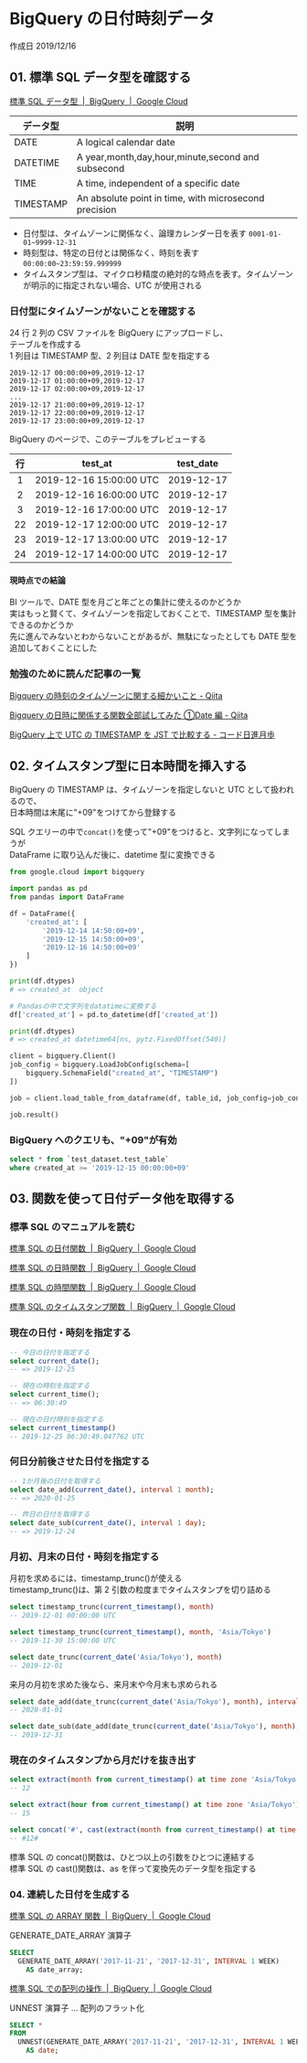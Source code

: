 # BigQuery の日付時刻データ

作成日 2019/12/16

## 01. 標準 SQL データ型を確認する

[標準 SQL データ型  \|  BigQuery  \|  Google Cloud](https://cloud.google.com/bigquery/docs/reference/standard-sql/data-types?hl=ja)

| データ型  | 説明                                                  |
| --------- | ----------------------------------------------------- |
| DATE      | A logical calendar date                               |
| DATETIME  | A year,month,day,hour,minute,second and subsecond     |
| TIME      | A time, independent of a specific date                |
| TIMESTAMP | An absolute point in time, with microsecond precision |

- 日付型は、タイムゾーンに関係なく、論理カレンダー日を表す `0001-01-01~9999-12-31`
- 時刻型は、特定の日付とは関係なく、時刻を表す `00:00:00~23:59:59.999999`
- タイムスタンプ型は、マイクロ秒精度の絶対的な時点を表す。タイムゾーンが明示的に指定されない場合、UTC が使用される

### 日付型にタイムゾーンがないことを確認する

24 行 2 列の CSV ファイルを BigQuery にアップロードし、\
テーブルを作成する\
1 列目は TIMESTAMP 型、2 列目は DATE 型を指定する

```text
2019-12-17 00:00:00+09,2019-12-17
2019-12-17 01:00:00+09,2019-12-17
2019-12-17 02:00:00+09,2019-12-17
...
2019-12-17 21:00:00+09,2019-12-17
2019-12-17 22:00:00+09,2019-12-17
2019-12-17 23:00:00+09,2019-12-17
```

BigQuery のページで、このテーブルをプレビューする

| 行  | test_at                 | test_date  |
| :-: | ----------------------- | ---------- |
|  1  | 2019-12-16 15:00:00 UTC | 2019-12-17 |
|  2  | 2019-12-16 16:00:00 UTC | 2019-12-17 |
|  3  | 2019-12-16 17:00:00 UTC | 2019-12-17 |
| 22  | 2019-12-17 12:00:00 UTC | 2019-12-17 |
| 23  | 2019-12-17 13:00:00 UTC | 2019-12-17 |
| 24  | 2019-12-17 14:00:00 UTC | 2019-12-17 |

#### 現時点での結論

BI ツールで、DATE 型を月ごと年ごとの集計に使えるのかどうか\
実はもっと賢くて、タイムゾーンを指定しておくことで、TIMESTAMP 型を集計できるのかどうか\
先に進んでみないとわからないことがあるが、無駄になったとしても DATE 型を追加しておくことにした

### 勉強のために読んだ記事の一覧

[Bigquery の時刻のタイムゾーンに関する細かいこと \- Qiita](https://qiita.com/mswnoemail/items/04c2e47f6ff44a2248ec)

[Bigquery の日時に関係する関数全部試してみた ①Date 編 \- Qiita](https://qiita.com/hogeta_/items/1416135863a023a09127)

[BigQuery 上で UTC の TIMESTAMP を JST で比較する \- コード日進月歩](https://shinkufencer.hateblo.jp/entry/2018/05/07/112337)

## 02. タイムスタンプ型に日本時間を挿入する

BigQuery の TIMESTAMP は、タイムゾーンを指定しないと UTC として扱われるので、\
日本時間は末尾に"+09"をつけてから登録する

SQL クエリーの中で`concat()`を使って"+09"をつけると、文字列になってしまうが\
DataFrame に取り込んだ後に、datetime 型に変換できる

```python
from google.cloud import bigquery

import pandas as pd
from pandas import DataFrame

df = DataFrame({
    'created_at': [
        '2019-12-14 14:50:00+09',
        '2019-12-15 14:50:00+09',
        '2019-12-16 14:50:00+09'
    ]
})

print(df.dtypes)
# => created_at  object

# Pandasの中で文字列をdatatimeに変換する
df['created_at'] = pd.to_datetime(df['created_at'])

print(df.dtypes)
# => created_at datetime64[ns, pytz.FixedOffset(540)]

client = bigquery.Client()
job_config = bigquery.LoadJobConfig(schema=[
    bigquery.SchemaField("created_at", "TIMESTAMP")
])

job = client.load_table_from_dataframe(df, table_id, job_config=job_config)

job.result()
```

### BigQuery へのクエリも、"+09"が有効

```sql
select * from `test_dataset.test_table`
where created_at >= '2019-12-15 00:00:00+09'
```

## 03. 関数を使って日付データ他を取得する

### 標準 SQL のマニュアルを読む

[標準 SQL の日付関数  \|  BigQuery  \|  Google Cloud](https://cloud.google.com/bigquery/docs/reference/standard-sql/date_functions)

[標準 SQL の日時関数  \|  BigQuery  \|  Google Cloud](https://cloud.google.com/bigquery/docs/reference/standard-sql/datetime_functions)

[標準 SQL の時間関数  \|  BigQuery  \|  Google Cloud](https://cloud.google.com/bigquery/docs/reference/standard-sql/time_functions)

[標準 SQL のタイムスタンプ関数  \|  BigQuery  \|  Google Cloud](https://cloud.google.com/bigquery/docs/reference/standard-sql/timestamp_functions)

### 現在の日付・時刻を指定する

```sql
-- 今日の日付を指定する
select current_date();
-- => 2019-12-25

-- 現在の時刻を指定する
select current_time();
-- => 06:30:49

-- 現在の日付時刻を指定する
select current_timestamp()
-- 2019-12-25 06:30:49.047762 UTC
```

### 何日分前後させた日付を指定する

```sql
-- 1か月後の日付を取得する
select date_add(current_date(), interval 1 month);
-- => 2020-01-25

-- 昨日の日付を取得する
select date_sub(current_date(), interval 1 day);
-- => 2019-12-24
```

### 月初、月末の日付・時刻を指定する

月初を求めるには、timestamp_trunc()が使える\
timestamp_trunc()は、第 2 引数の粒度までタイムスタンプを切り詰める

```sql
select timestamp_trunc(current_timestamp(), month)
-- 2019-12-01 00:00:00 UTC

select timestamp_trunc(current_timestamp(), month, 'Asia/Tokyo')
-- 2019-11-30 15:00:00 UTC

select date_trunc(current_date('Asia/Tokyo'), month)
-- 2019-12-01
```

来月の月初を求めた後なら、来月末や今月末も求められる

```sql
select date_add(date_trunc(current_date('Asia/Tokyo'), month), interval 1 month)
-- 2020-01-01

select date_sub(date_add(date_trunc(current_date('Asia/Tokyo'), month), interval 1 month), interval 1 day)
-- 2019-12-31
```

### 現在のタイムスタンプから月だけを抜き出す

```sql
select extract(month from current_timestamp() at time zone 'Asia/Tokyo')
-- 12

select extract(hour from current_timestamp() at time zone 'Asia/Tokyo')
-- 15

select concat('#', cast(extract(month from current_timestamp() at time zone 'Asia/Tokyo') as string), '#')
-- #12#
```

標準 SQL の concat()関数は、ひとつ以上の引数をひとつに連結する\
標準 SQL の cast()関数は、as を伴って変換先のデータ型を指定する

### 04. 連続した日付を生成する

[標準 SQL の ARRAY 関数  \|  BigQuery  \|  Google Cloud](https://cloud.google.com/bigquery/docs/reference/standard-sql/array_functions)

GENERATE_DATE_ARRAY 演算子

```sql
SELECT
  GENERATE_DATE_ARRAY('2017-11-21', '2017-12-31', INTERVAL 1 WEEK)
    AS date_array;
```

[標準 SQL での配列の操作  \|  BigQuery  \|  Google Cloud](https://cloud.google.com/bigquery/docs/reference/standard-sql/arrays)

UNNEST 演算子 ... 配列のフラット化

```sql
SELECT *
FROM
  UNNEST(GENERATE_DATE_ARRAY('2017-11-21', '2017-12-31', INTERVAL 1 WEEK))
    AS date;
```
